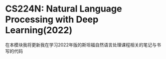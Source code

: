 # CS224N: Natural Language Processing with Deep Learning(2022)

在本模块我将更新我在学习2022年版的斯坦福自然语言处理课程相关的笔记与书写的代码
